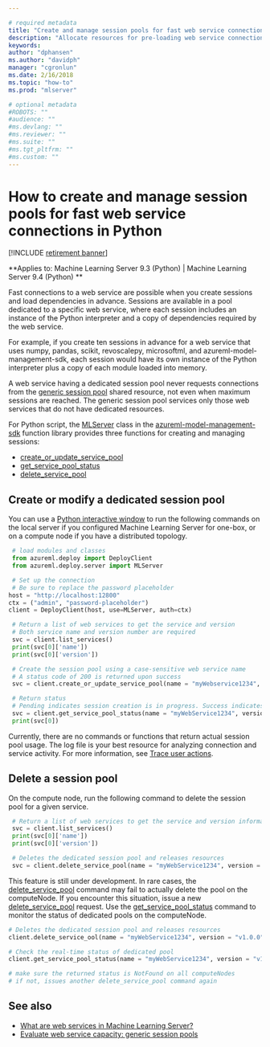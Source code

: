 ```yaml
---

# required metadata
title: "Create and manage session pools for fast web service connections in Python (Machine Learning Server)"
description: "Allocate resources for pre-loading web service connections and dependencies in Python solutions (Machine Learning Server ). "
keywords: 
author: "dphansen"
ms.author: "davidph"
manager: "cgronlun"
ms.date: 2/16/2018
ms.topic: "how-to"
ms.prod: "mlserver"

# optional metadata
#ROBOTS: ""
#audience: ""
#ms.devlang: ""
#ms.reviewer: ""
#ms.suite: ""
#ms.tgt_pltfrm: ""
#ms.custom: ""
---
```


# How to create and manage session pools for fast web service connections in Python

[!INCLUDE [retirement banner](~/includes/machine-learning-server-retirement.md)]

**Applies to: Machine Learning Server 9.3 (Python) | Machine Learning Server 9.4 (Python) **

Fast connections to a web service are possible when you create sessions and load dependencies in advance. Sessions are available in a pool dedicated to a specific web service, where each session includes an instance of the Python interpreter and a copy of dependencies required by the web service. 

For example, if you create ten sessions in advance for a web service that uses numpy, pandas, scikit, revoscalepy, microsoftml, and azureml-model-management-sdk, each session would have its own instance of the Python interpreter plus a copy of each module loaded into memory. 

A web service having a dedicated session pool never requests connections from the [generic session pool](../configure-evaluate-capacity.md#pool) shared resource, not even when maximum sessions are reached. The generic session pool services only those web services that do not have dedicated resources.

For Python script, the [MLServer](/sql/machine-learning/python/reference/azureml-model-management-sdk/mlserver) class in the [azureml-model-management-sdk](/sql/machine-learning/python/reference/azureml-model-management-sdk/azureml-model-management-sdk) function library provides three functions for creating and managing sessions:

+ [create_or_update_service_pool](/sql/machine-learning/python/reference/azureml-model-management-sdk/mlserver#create_or_update_service_pool)
+ [get_service_pool_status](/sql/machine-learning/python/reference/azureml-model-management-sdk/mlserver#get_service_pool_status)
+ [delete_service_pool](/sql/machine-learning/python/reference/azureml-model-management-sdk/mlserver#delete_service_pool)

## Create or modify a dedicated session pool

You can use a [Python interactive window](../../python/quickstart-python-tools.md) to run the following commands on the local server if you configured Machine Learning Server for one-box, or on a compute node if you have a distributed topology.

```python
 # load modules and classes
 from azureml.deploy import DeployClient
 from azureml.deploy.server import MLServer

 # Set up the connection
 # Be sure to replace the password placeholder
host = "http://localhost:12800"
ctx = ("admin", "password-placeholder")
client = DeployClient(host, use=MLServer, auth=ctx)

 # Return a list of web services to get the service and version 
 # Both service name and version number are required
 svc = client.list_services()
 print(svc[0]['name'])
 print(svc[0]['version'])

 # Create the session pool using a case-sensitive web service name
 # A status code of 200 is returned upon success
 svc = client.create_or_update_service_pool(name = "myWebservice1234", version = "v1.0.0", initial_pool_size = 5, max_pool_size = 10 )

 # Return status 
 # Pending indicates session creation is in progress. Success indicates sessions are ready.
 svc = client.get_service_pool_status(name = "myWebService1234", version = "v1.0.0")
 print(svc[0])
```

Currently, there are no commands or functions that return actual session pool usage. The log file is your best resource for analyzing connection and service activity. For more information, see [Trace user actions](../configure-run-diagnostics.md#trace-user-actions).

## Delete a session pool

On the compute node, run the following command to delete the session pool for a given service.

```python
 # Return a list of web services to get the service and version information
 svc = client.list_services()
 print(svc[0]['name'])
 print(svc[0]['version'])

 # Deletes the dedicated session pool and releases resources
 svc = client.delete_service_pool(name = "myWebService1234", version = "v1.0.0")
```

This feature is still under development. In rare cases, the [delete_service_pool](/sql/machine-learning/python/reference/azureml-model-management-sdk/mlserver#delete_service_pool) command may fail to actually delete the pool on the computeNode. If you encounter this situation, issue a new [delete_service_pool](/sql/machine-learning/python/reference/azureml-model-management-sdk/mlserver#delete_service_pool) request. Use the [get_service_pool_status](/sql/machine-learning/python/reference/azureml-model-management-sdk/mlserver#delete_service_pool) command to monitor the status of dedicated pools on the computeNode.
 ```python
 # Deletes the dedicated session pool and releases resources
 client.delete_service_ool(name = "myWebService1234", version = "v1.0.0")
 
 # Check the real-time status of dedicated pool
 client.get_service_pool_status(name = "myWebService1234", version = "v1.0.0")
 
 # make sure the returned status is NotFound on all computeNodes
 # if not, issues another delete_service_pool command again
```

## See also

 + [What are web services in Machine Learning Server?](../concept-what-are-web-services.md)
 + [Evaluate web service capacity: generic session pools](../configure-evaluate-capacity.md#pool)
